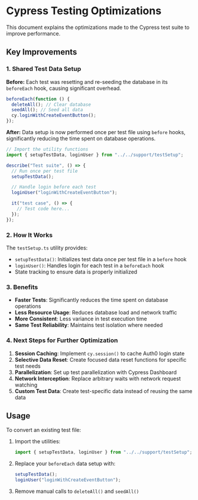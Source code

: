 # Cypress Testing Optimizations

This document explains the optimizations made to the Cypress test suite to improve performance.

## Key Improvements

### 1. Shared Test Data Setup

**Before:**
Each test was resetting and re-seeding the database in its `beforeEach` hook, causing significant overhead.

```js
beforeEach(function () {
  deleteAll(); // Clear database
  seedAll(); // Seed all data
  cy.loginWithCreateEventButton();
});
```

**After:**
Data setup is now performed once per test file using `before` hooks, significantly reducing the time spent on database operations.

```js
// Import the utility functions
import { setupTestData, loginUser } from "../../support/testSetup";

describe("Test suite", () => {
  // Run once per test file
  setupTestData();

  // Handle login before each test
  loginUser("loginWithCreateEventButton");

  it("test case", () => {
    // Test code here...
  });
});
```

### 2. How It Works

The `testSetup.ts` utility provides:

- `setupTestData()`: Initializes test data once per test file in a `before` hook
- `loginUser()`: Handles login for each test in a `beforeEach` hook
- State tracking to ensure data is properly initialized

### 3. Benefits

- **Faster Tests**: Significantly reduces the time spent on database operations
- **Less Resource Usage**: Reduces database load and network traffic
- **More Consistent**: Less variance in test execution time
- **Same Test Reliability**: Maintains test isolation where needed

### 4. Next Steps for Further Optimization

1. **Session Caching**: Implement `cy.session()` to cache Auth0 login state
2. **Selective Data Reset**: Create focused data reset functions for specific test needs
3. **Parallelization**: Set up test parallelization with Cypress Dashboard
4. **Network Interception**: Replace arbitrary waits with network request watching
5. **Custom Test Data**: Create test-specific data instead of reusing the same data

## Usage

To convert an existing test file:

1. Import the utilities:

   ```js
   import { setupTestData, loginUser } from "../../support/testSetup";
   ```

2. Replace your `beforeEach` data setup with:

   ```js
   setupTestData();
   loginUser("loginWithCreateEventButton");
   ```

3. Remove manual calls to `deleteAll()` and `seedAll()`
